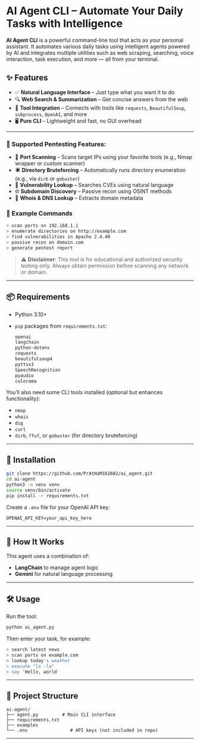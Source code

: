 

# AI Agent CLI – Automate Your Daily Tasks with Intelligence

**AI Agent CLI** is a powerful command-line tool that acts as your personal assistant. It automates various daily tasks using intelligent agents powered by AI and integrates multiple utilities such as web scraping, searching, voice interaction, task execution, and more — all from your terminal.



## ✨ Features

* ✅ **Natural Language Interface** – Just type what you want it to do
* 🔍 **Web Search & Summarization** – Get concise answers from the web
* 🔗 **Tool Integration** – Connects with tools like `requests`, `BeautifulSoup`, `subprocess`, `OpenAI`, and more
* 🖥️ **Pure CLI** – Lightweight and fast, no GUI overhead

---

### 🧰 Supported Pentesting Features:

* 🔎 **Port Scanning** – Scans target IPs using your favorite tools (e.g., Nmap wrapper or custom scanner)
* 🕷️ **Directory Bruteforcing** – Automatically runs directory enumeration (e.g., via `dirb` or `gobuster`)
* 🧪 **Vulnerability Lookup** – Searches CVEs using natural language
* 🌐 **Subdomain Discovery** – Passive recon using OSINT methods
* 🎯 **Whois & DNS Lookup** – Extracts domain metadata
### 🧠 Example Commands

```bash
> scan ports on 192.168.1.1
> enumerate directories on http://example.com
> find vulnerabilities in Apache 2.4.49
> passive recon on domain.com
> generate pentest report
```

> ⚠️ **Disclaimer**: This tool is for educational and authorized security testing only. Always obtain permission before scanning any network or domain.

---

## 📦 Requirements

* Python 3.10+
* `pip` packages from `requirements.txt`:

  ```txt
  openai
  langchain
  python-dotenv
  requests
  beautifulsoup4
  pyttsx3
  SpeechRecognition
  pyaudio
  colorama
  ```

You’ll also need some CLI tools installed (optional but enhances functionality):

* `nmap`
* `whois`
* `dig`
* `curl`
* `dirb`, `ffuf`, or `gobuster` (for directory bruteforcing)

---

## 🚀 Installation

```bash
git clone https://github.com/PrAtHaM161602/ai_agent.git
cd ai-agent
python3 -m venv venv
source venv/bin/activate
pip install -r requirements.txt
```

Create a `.env` file for your OpenAI API key:

```env
OPENAI_API_KEY=your_api_key_here
```

---

## 🧠 How It Works

This agent uses a combination of:

* **LangChain** to manage agent logic
* **Gemini** for natural language processing
---

## 🛠️ Usage

Run the tool:

```bash
python ai_agent.py
```

Then enter your task, for example:

```bash
> search latest news
> scan ports on example.com
> lookup today's weather
> execute "ls -la"
> say 'Hello, world'
```

---

## 📁 Project Structure

```
ai-agent/
├── agent.py         # Main CLI interface
├── requirements.txt
├── examples
└── .env                # API keys (not included in repo)
```

---


